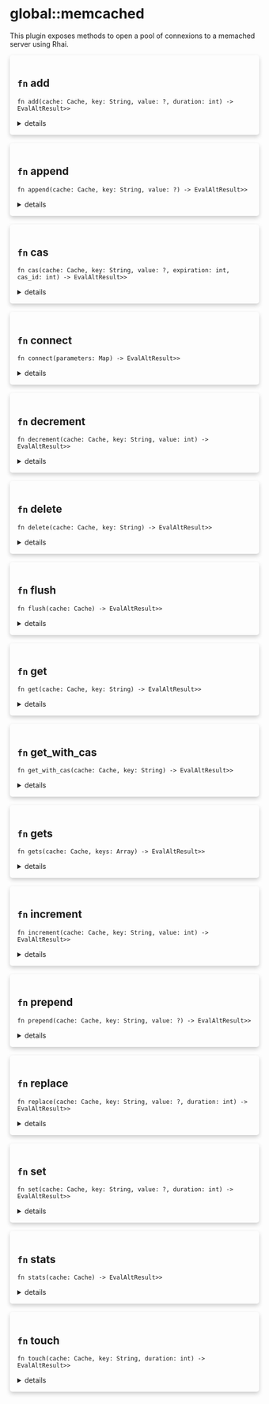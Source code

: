 # global::memcached

This plugin exposes methods to open a pool of connexions to a memached server using
Rhai.


<div markdown="span" style='box-shadow: 0 4px 8px 0 rgba(0,0,0,0.2); padding: 15px; border-radius: 5px;'>

<h2 class="func-name"> <code>fn</code> add </h2>

```rust,ignore
fn add(cache: Cache, key: String, value: ?, duration: int) -> EvalAltResult>>
```

<details>
<summary markdown="span"> details </summary>

Add a key with associate value into memcached server with expiration seconds.

# Args

* `key` - The key you want to allocate with the value
* `value` - The value you want to store
* `duration` - The duration time you want the value to remain in cache

# Example

Build a service in `services/cache.vsl`;

```text
// Import the plugin stored in the `plugins` directory.
import "plugins/libvsmtp_plugin_memcached" as cache;

export const srv = cache::connect(#{
    url: "memcache://localhost:11211",
    timeout: "10s",
    connections: 1,
});
```

Add a value during filtering.

```text
import "services/cache" as srv;

#{
    connect: [
        action "add value into my memcached server" || {
            // Will get an error if the key already exists
            srv.add("client_ip", "0.0.0.0", 0);
            const client_ip = srv.get("client_ip");
            log("info", `ip of my client is: ${client_ip}`);
        }
    ],
}
```
</details>

</div>
</br>

<div markdown="span" style='box-shadow: 0 4px 8px 0 rgba(0,0,0,0.2); padding: 15px; border-radius: 5px;'>

<h2 class="func-name"> <code>fn</code> append </h2>

```rust,ignore
fn append(cache: Cache, key: String, value: ?) -> EvalAltResult>>
```

<details>
<summary markdown="span"> details </summary>

Append value to the key.

# Args

* `key` - The key you want to append with the value
* `value` - The value you want to append

# Example

Build a service in `services/cache.vsl`;

```text
// Import the plugin stored in the `plugins` directory.
import "plugins/libvsmtp_plugin_memcached" as cache;

export const srv = cache::connect(#{
    url: "memcache://localhost:11211",
    timeout: "10s",
    connections: 1,
});
```

Append a value during filtering.

```text
import "services/cache" as srv;

#{
    connect: [
        action "append value into my memcached server" || {
            srv.set("client_ip", "0.0.", 0);
            // Will get an error if the key doesn't exist
            srv.append("client_ip", "0.0");
            const client_ip = srv.get("client_ip");
            log("info", `ip of my client is: ${client_ip}`);
        }
    ],
}
```
</details>

</div>
</br>

<div markdown="span" style='box-shadow: 0 4px 8px 0 rgba(0,0,0,0.2); padding: 15px; border-radius: 5px;'>

<h2 class="func-name"> <code>fn</code> cas </h2>

```rust,ignore
fn cas(cache: Cache, key: String, value: ?, expiration: int, cas_id: int) -> EvalAltResult>>
```

<details>
<summary markdown="span"> details </summary>

Compare and swap a key with the associate value into memcached server with expiration seconds.

# Args

* `key` - The key you want to swap
* `value` - The value you want to store
* `expiration` - The duration time you want the value to remain in cache
* `cas_id` - The id which is obtained from a previous call to gets

# Example

Build a service in `services/cache.vsl`;

```text
// Import the plugin stored in the `plugins` directory.
import "plugins/libvsmtp_plugin_memcached" as cache;

export const srv = cache::connect(#{
    url: "memcache://localhost:11211",
    timeout: "10s",
    connections: 1,
});
```

Compare and swap a value during filtering

```text
import "services/cache" as srv;

#{
    connect: [
        action "cas a key in the server" || {
            srv.set("foo", "bar", 0);
            let result = srv.get_with_cas("foo");
            srv.cas("foo", "bar2", 0, result.cas_id);
        }
    ],
}
```
</details>

</div>
</br>

<div markdown="span" style='box-shadow: 0 4px 8px 0 rgba(0,0,0,0.2); padding: 15px; border-radius: 5px;'>

<h2 class="func-name"> <code>fn</code> connect </h2>

```rust,ignore
fn connect(parameters: Map) -> EvalAltResult>>
```

<details>
<summary markdown="span"> details </summary>

Open a pool of connections to a Memcached server.

# Args

* `parameters` - a map of the following parameters:
    * `url` - a string url to connect to the server.
    * `timeout` - time allowed between each interaction with the server. (default: 30s)
    * `connections` - Number of connections to open to the server. (default: 4)

# Return

A service used to access the memcached server pointed by the `url` parameter.

# Error

* The service failed to connect to the server.

# Example

```text
// Import the plugin stored in the `plugins` directory.
import "plugins/libvsmtp_plugin_memcached" as cache;

export const cache = cache::connect(#{
    // Connect to a server on the port 11211 with a timeout.
    url: "memcache://localhost:11211",
    timeout: "10s",
    connections: 1,
});
```
</details>

</div>
</br>

<div markdown="span" style='box-shadow: 0 4px 8px 0 rgba(0,0,0,0.2); padding: 15px; border-radius: 5px;'>

<h2 class="func-name"> <code>fn</code> decrement </h2>

```rust,ignore
fn decrement(cache: Cache, key: String, value: int) -> EvalAltResult>>
```

<details>
<summary markdown="span"> details </summary>

Decrement value of the specified key.

# Args

* `key` - The key you want the value to be decremented
* `value` - Amount of the Decrement

# Example

Build a service in `services/cache.vsl`;

```text
// Import the plugin stored in the `plugins` directory.
import "plugins/libvsmtp_plugin_memcached" as cache;

export const srv = cache::connect(#{
    url: "memcache://localhost:11211",
    timeout: "10s",
    connections: 1,
});
```

Decrement a value during filtering.

```text
import "services/cache" as srv;

#{
    connect: [
        action "decrement value into my memcached server" || {
            srv.set("nb_of_client", 21, 0);
            srv.decrement("nb_of_client", 1);
            const nb_of_client = srv.get("nb_of_client");
            log("info", `nb of client is: ${nb_of_client}`);
        }
    ],
}
```
</details>

</div>
</br>

<div markdown="span" style='box-shadow: 0 4px 8px 0 rgba(0,0,0,0.2); padding: 15px; border-radius: 5px;'>

<h2 class="func-name"> <code>fn</code> delete </h2>

```rust,ignore
fn delete(cache: Cache, key: String) -> EvalAltResult>>
```

<details>
<summary markdown="span"> details </summary>

Delete value of the specified key.

# Args

* `key` - The key you want the value to be deleted

# Example

Build a service in `services/cache.vsl`;

```text
// Import the plugin stored in the `plugins` directory.
import "plugins/libvsmtp_plugin_memcached" as cache;

export const srv = cache::connect(#{
    url: "memcache://localhost:11211",
    timeout: "10s",
    connections: 1,
});
```

Delete a value during filtering.

```text
import "services/cache" as srv;

#{
    connect: [
        action "delete value into my memcached server" || {
            srv.set("client_ip", "0.0.0.0", 0);
            srv.delete("client_ip");
            // Will return nothing
            const client_ip = srv.get("client_ip");
            log("info", `ip of my client is: ${client_ip}`);
        }
    ],
}
```
</details>

</div>
</br>

<div markdown="span" style='box-shadow: 0 4px 8px 0 rgba(0,0,0,0.2); padding: 15px; border-radius: 5px;'>

<h2 class="func-name"> <code>fn</code> flush </h2>

```rust,ignore
fn flush(cache: Cache) -> EvalAltResult>>
```

<details>
<summary markdown="span"> details </summary>

Flush all cache on the server immediately

# Example

Build a service in `services/cache.vsl`;

```text
// Import the plugin stored in the `plugins` directory.
import "plugins/libvsmtp_plugin_memcached" as cache;

export const srv = cache::connect(#{
    url: "memcache://localhost:11211",
    timeout: "10s",
    connections: 1,
});
```

Flush all cache during filtering.

```text
import "services/cache" as srv;

#{
    connect: [
        action "flush the cache" || {
            srv.flush();
        }
    ],
}
```
</details>

</div>
</br>

<div markdown="span" style='box-shadow: 0 4px 8px 0 rgba(0,0,0,0.2); padding: 15px; border-radius: 5px;'>

<h2 class="func-name"> <code>fn</code> get </h2>

```rust,ignore
fn get(cache: Cache, key: String) -> EvalAltResult>>
```

<details>
<summary markdown="span"> details </summary>

Get something from the server.

# Args

* `key` - The key you want to get the value from

# Return

A rhai::Dynamic with the value inside

# Example

Build a service in `services/cache.vsl`;

```text
// Import the plugin stored in the `plugins` directory.
import "plugins/libvsmtp_plugin_memcached" as cache;

export const srv = cache::connect(#{
    url: "memcache://localhost:11211",
    timeout: "10s",
    connections: 1,
});
```

Get the value wanted during filtering.

```text
import "services/cache" as srv;

#{
    connect: [
        action "get value from my memcached server" || {
            // For the sake of this example, we assume that there is a "client_ip" as a key and "0.0.0.0" as its value.
            const client_ip = srv.get("client_ip");
            log("info", `ip of my client is: ${client_ip}`);
        }
    ],
}
```
</details>

</div>
</br>

<div markdown="span" style='box-shadow: 0 4px 8px 0 rgba(0,0,0,0.2); padding: 15px; border-radius: 5px;'>

<h2 class="func-name"> <code>fn</code> get_with_cas </h2>

```rust,ignore
fn get_with_cas(cache: Cache, key: String) -> EvalAltResult>>
```

<details>
<summary markdown="span"> details </summary>

Get something from the server.

# Args

* `key` - The key you want to get the value from

# Return

A rhai::Dynamic with the value inside

# Example

Build a service in `services/cache.vsl`;

```text
// Import the plugin stored in the `plugins` directory.
import "plugins/libvsmtp_plugin_memcached" as cache;

export const srv = cache::connect(#{
    url: "memcache://localhost:11211",
    timeout: "10s",
    connections: 1,
});
```

Get the value wanted during filtering.

```text
import "services/cache" as srv;

#{
    connect: [
        action "get value from my memcached server" || {
            // For the sake of this example, we assume that there is a "client_ip" as a key and "0.0.0.0" as its value.
            const client_ip = srv.get("client_ip");
            log("info", `ip of my client is: ${client_ip}`);
        }
    ],
}
```
</details>

</div>
</br>

<div markdown="span" style='box-shadow: 0 4px 8px 0 rgba(0,0,0,0.2); padding: 15px; border-radius: 5px;'>

<h2 class="func-name"> <code>fn</code> gets </h2>

```rust,ignore
fn gets(cache: Cache, keys: Array) -> EvalAltResult>>
```

<details>
<summary markdown="span"> details </summary>

Gets multiple value from mutliple key from the server.

# Args

* `keys` - The keys you want to get the values from

# Return

A rhai::Map<String, rhai::Dynamic> with the values inside

# Example

Build a service in `services/cache.vsl`;

```text
// Import the plugin stored in the `plugins` directory.
import "plugins/libvsmtp_plugin_memcached" as cache;

export const srv = cache::connect(#{
    url: "memcache://localhost:11211",
    timeout: "10s",
    connections: 1,
});
```

Gets all the values wanted during filtering.

```text
import "services/cache" as srv;

#{
    connect: [
        action "get value from my memcached server" || {
            // For the sake of this example, we assume that there is a server filled with multiple values
            const client_ips = srv.gets(["client1_ip", "client2_ip", "client3_ip"]);
            log("info", `client 1: ${client_ips["client1_ip"]}`);
            log("info", `client 2: ${client_ips["client2_ip"]}`);
            log("info", `client 3: ${client_ips["client3_ip"]}`);
        }
    ],
}
```
</details>

</div>
</br>

<div markdown="span" style='box-shadow: 0 4px 8px 0 rgba(0,0,0,0.2); padding: 15px; border-radius: 5px;'>

<h2 class="func-name"> <code>fn</code> increment </h2>

```rust,ignore
fn increment(cache: Cache, key: String, value: int) -> EvalAltResult>>
```

<details>
<summary markdown="span"> details </summary>

Increment value of the specified key.

# Args

* `key` - The key you want the value to be incremented
* `value` - Amount of the increment

# Example

Build a service in `services/cache.vsl`;

```text
// Import the plugin stored in the `plugins` directory.
import "plugins/libvsmtp_plugin_memcached" as cache;

export const srv = cache::connect(#{
    url: "memcache://localhost:11211",
    timeout: "10s",
    connections: 1,
});
```

Increment a value during filtering.

```text
import "services/cache" as srv;

#{
    connect: [
        action "increment value into my memcached server" || {
            srv.set("nb_of_client", 1, 0);
            srv.increment("nb_of_client", 21);
            const nb_of_client = srv.get("nb_of_client");
            log("info", `nb of client is: ${nb_of_client}`);
        }
    ],
}
```
</details>

</div>
</br>

<div markdown="span" style='box-shadow: 0 4px 8px 0 rgba(0,0,0,0.2); padding: 15px; border-radius: 5px;'>

<h2 class="func-name"> <code>fn</code> prepend </h2>

```rust,ignore
fn prepend(cache: Cache, key: String, value: ?) -> EvalAltResult>>
```

<details>
<summary markdown="span"> details </summary>

Prepend value to the key.

# Args

* `key` - The key you want to prepend with the value
* `value` - The value you want to prepend

# Example

Build a service in `services/cache.vsl`;

```text
// Import the plugin stored in the `plugins` directory.
import "plugins/libvsmtp_plugin_memcached" as cache;

export const srv = cache::connect(#{
    url: "memcache://localhost:11211",
    timeout: "10s",
    connections: 1,
});
```

Prepend a value during filtering.

```text
import "services/cache" as srv;

#{
    connect: [
        action "prepend value into my memcached server" || {
            srv.set("client_ip", ".0.0", 0);
            // Will get an error if the key doesn't exist
            srv.prepend("client_ip", "0.0");
            const client_ip = srv.get("client_ip");
            log("info", `ip of my client is: ${client_ip}`);
        }
    ],
}
```
</details>

</div>
</br>

<div markdown="span" style='box-shadow: 0 4px 8px 0 rgba(0,0,0,0.2); padding: 15px; border-radius: 5px;'>

<h2 class="func-name"> <code>fn</code> replace </h2>

```rust,ignore
fn replace(cache: Cache, key: String, value: ?, duration: int) -> EvalAltResult>>
```

<details>
<summary markdown="span"> details </summary>

Replace a key with associate value into memcached server with expiration seconds.

# Args

* `key` - The key you want to replace with the value
* `value` - The value you want to store
* `duration` - The duration time you want the value to remain in cache

# Example

Build a service in `services/cache.vsl`;

```text
// Import the plugin stored in the `plugins` directory.
import "plugins/libvsmtp_plugin_memcached" as cache;

export const srv = cache::connect(#{
    url: "memcache://localhost:11211",
    timeout: "10s",
    connections: 1,
});
```

Replace a value during filtering.

```text
import "services/cache" as srv;

#{
    connect: [
        action "replace value into my memcached server" || {
            srv.set("client_ip", "0.0.0.0", 0);
            // Will get an error if the key doesn't exist
            srv.replace("client_ip", "255.255.255.255", 0);
            const client_ip = srv.get("client_ip");
            log("info", `ip of my client is: ${client_ip}`);
        }
    ],
}
```
</details>

</div>
</br>

<div markdown="span" style='box-shadow: 0 4px 8px 0 rgba(0,0,0,0.2); padding: 15px; border-radius: 5px;'>

<h2 class="func-name"> <code>fn</code> set </h2>

```rust,ignore
fn set(cache: Cache, key: String, value: ?, duration: int) -> EvalAltResult>>
```

<details>
<summary markdown="span"> details </summary>

Gets multiple value from mutliple key from the server.

# Args

* `keys` - The keys you want to get the values from

# Return

A rhai::Map<String, rhai::Dynamic> with the values inside

# Example

Build a service in `services/cache.vsl`;

```text
// Import the plugin stored in the `plugins` directory.
import "plugins/libvsmtp_plugin_memcached" as cache;

export const srv = cache::connect(#{
    url: "memcache://localhost:11211",
    timeout: "10s",
    connections: 1,
});
```

Gets all the values wanted during filtering.

```text
import "services/cache" as srv;

#{
    connect: [
        action "get value from my memcached server" || {
            // For the sake of this example, we assume that there is a server filled with multiple values
            const client_ips = srv.gets(["client1_ip", "client2_ip", "client3_ip"]);
            log("info", `client 1: ${client_ips["client1_ip"]}`);
            log("info", `client 2: ${client_ips["client2_ip"]}`);
            log("info", `client 3: ${client_ips["client3_ip"]}`);
        }
    ],
}
```
Set a value with its associate key into the server with expiration seconds.

# Args

* `key` - The key you want to allocate with the value
* `value` - The value you want to store
* `duration` - The duration time you want the value to remain in cache

# Example

Build a service in `services/cache.vsl`;

```text
// Import the plugin stored in the `plugins` directory.
import "plugins/libvsmtp_plugin_memcached" as cache;

export const srv = cache::connect(#{
    url: "memcache://localhost:11211",
    timeout: "10s",
    connections: 1,
});
```

Set a value during filtering.

```text
import "services/cache" as srv;

#{
    connect: [
        action "set value into my memcached server" || {
            srv.set("client_ip", "0.0.0.0", 0);
            const client_ip = srv.get("client_ip");
            log("info", `ip of my client is: ${client_ip}`);
        }
    ],
}
```
</details>

</div>
</br>

<div markdown="span" style='box-shadow: 0 4px 8px 0 rgba(0,0,0,0.2); padding: 15px; border-radius: 5px;'>

<h2 class="func-name"> <code>fn</code> stats </h2>

```rust,ignore
fn stats(cache: Cache) -> EvalAltResult>>
```

<details>
<summary markdown="span"> details </summary>

Only for debugging purposes, get all server's statistics in a formatted string

# Return

A formatted string

# Example

Build a service in `services/cache.vsl`;

```text
// Import the plugin stored in the `plugins` directory.
import "plugins/libvsmtp_plugin_memcached" as cache;

export const srv = cache::connect(#{
    url: "memcache://localhost:11211",
    timeout: "10s",
    connections: 1,
});
```

Display the server statistics during filtering.

```text
import "services/cache" as srv;

#{
    connect: [
        action "show statistics of my memcached server" || {
            const stats = srv.stats();
            log("info", stats);
        }
    ],
}
```
</details>

</div>
</br>

<div markdown="span" style='box-shadow: 0 4px 8px 0 rgba(0,0,0,0.2); padding: 15px; border-radius: 5px;'>

<h2 class="func-name"> <code>fn</code> touch </h2>

```rust,ignore
fn touch(cache: Cache, key: String, duration: int) -> EvalAltResult>>
```

<details>
<summary markdown="span"> details </summary>

Set a new expiration time for a exist key.

# Args

* `key` - The key you want to change the expiration time
* `duration` - Amount of expiration time

# Example

Build a service in `services/cache.vsl`;

```text
// Import the plugin stored in the `plugins` directory.
import "plugins/libvsmtp_plugin_memcached" as cache;

export const srv = cache::connect(#{
    url: "memcache://localhost:11211",
    timeout: "10s",
    connections: 1,
});
```

Change an expiration time during filtering.

```text
import "services/cache" as srv;

#{
    connect: [
        action "change expiration time of a value into my memcached server" || {
            srv.set("nb_of_client", 21, 5000);
            srv.touch("nb_of_client", 0);
            const nb_of_client = srv.get("nb_of_client");
            log("info", `nb of client is: ${nb_of_client}`);
        }
    ],
}
```
</details>

</div>
</br>
